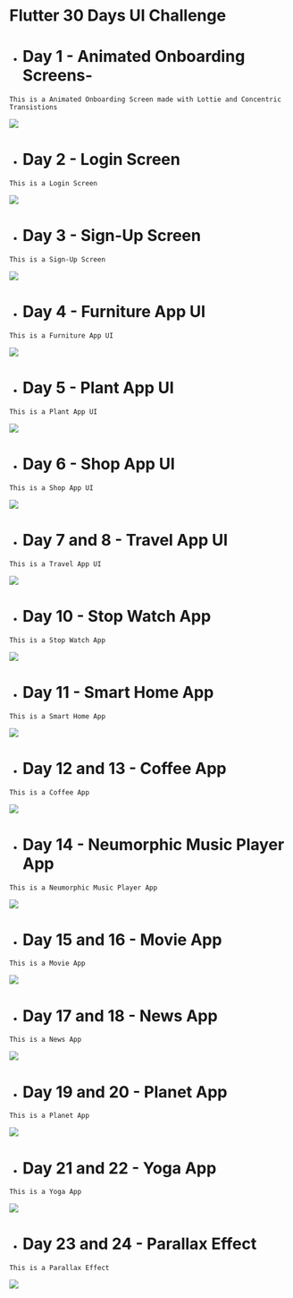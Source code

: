 # Flutter 30 Days UI Challenge

* # Day 1 - Animated Onboarding Screens-
 ```This is a Animated Onboarding Screen made with Lottie and Concentric Transistions```
  
  ![](https://github.com/stp2003/flutter_30_days_ui_challenge/blob/master/lib/Day1_OnboardingScreens/outputs/outputDay1.gif)


* # Day 2 - Login Screen
```This is a Login Screen```
  
  ![](https://github.com/stp2003/flutter_30_days_ui_challenge/blob/master/lib/Day2_LoginScreen/output/loginScreen.gif)


* # Day 3 - Sign-Up Screen
```This is a Sign-Up Screen```
  
  ![](https://github.com/stp2003/flutter_30_days_ui_challenge/blob/master/lib/Day3_SignUpScreen/output/signupScreen.gif)



* # Day 4 - Furniture App UI
```This is a Furniture App UI```
  
  ![](https://github.com/stp2003/flutter_30_days_ui_challenge/blob/master/lib/Day4_FurnitureApp/output/furniture_app.gif)


* # Day 5 - Plant App UI
```This is a Plant App UI```
  
  ![](https://github.com/stp2003/flutter_30_days_ui_challenge/blob/master/lib/Day5_PlantApp/output/plant_app_ui.gif)



* # Day 6 - Shop App UI
```This is a Shop App UI```
  
  ![](https://github.com/stp2003/flutter_30_days_ui_challenge/blob/master/lib/Day6_ShopApp/output/shop_app.gif)



* # Day 7 and 8 - Travel App UI
```This is a Travel App UI```
  
  ![](https://github.com/stp2003/flutter_30_days_ui_challenge/blob/master/lib/Day7_Day8__TravelApp/output/travel_app.gif)


* # Day 10 - Stop Watch App
```This is a Stop Watch App```
  
  ![](https://github.com/stp2003/flutter_30_days_ui_challenge/blob/master/lib/Day10_StopWatch/output/stop_watch.gif)


* # Day 11 - Smart Home App
```This is a Smart Home App```
  
  ![](https://github.com/stp2003/flutter_30_days_ui_challenge/blob/master/lib/Day11_SmartHome/output/smart_home.gif)


* # Day 12 and 13 - Coffee App
```This is a Coffee App```
  
  ![](https://github.com/stp2003/flutter_30_days_ui_challenge/blob/master/lib/Day12_Day13__CoffeeApp/output/coffee_app.gif)



* # Day 14 - Neumorphic Music Player App
```This is a Neumorphic Music Player App```
  
  ![](https://github.com/stp2003/flutter_30_days_ui_challenge/blob/master/lib/Day14_NemomorphicMusicPlayer/output/neumorphic_music_app.gif)


* # Day 15 and 16 - Movie App
```This is a Movie App```
  
  ![](https://github.com/stp2003/flutter_30_days_ui_challenge/blob/master/lib/Day15_Dat16__MovieApp/output/movie_app.gif)


* # Day 17 and 18 - News App
```This is a News App```
  
  ![](https://github.com/stp2003/flutter_30_days_ui_challenge/blob/master/lib/Day17_Day18__NewsApp/output/news_app.gif)


* # Day 19 and 20 - Planet App
```This is a Planet App```
  
  ![](https://github.com/stp2003/flutter_30_days_ui_challenge/blob/master/lib/Day19_Day20__PlanetApp/output/planet_app_.gif)


* # Day 21 and 22 - Yoga App
```This is a Yoga App```
  
  ![](https://github.com/stp2003/flutter_30_days_ui_challenge/blob/master/lib/Day21_Day22__YogaApp/output/yoga_app.gif)


* # Day 23 and 24 - Parallax Effect
```This is a Parallax Effect```
  
  ![](https://github.com/stp2003/flutter_30_days_ui_challenge/blob/master/lib/Day23_Day24__ParallaxEffect/output/parallax_effect.gif)




